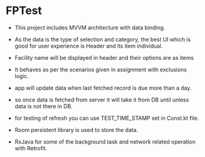 # FPTest

- This project includes MVVM architecture with data binding.

- As the data is the type of selection and category, the best UI which is good for user experience is Header and its item individual.
- Facility name will be displayed in header and their options are as items

- It behaves as per the scenarios given in assignment with exclusions logic.
- app will update data when last fetched record is due more than a day.
- so once data is fetched from server it will take it from DB until unless data is not there in DB.

- for testing of refresh you can use TEST_TIME_STAMP set in Const.kt file.

- Room persistent library is used to store the data.
- RxJava for some of the background task and network related operation with Retrofit. 
